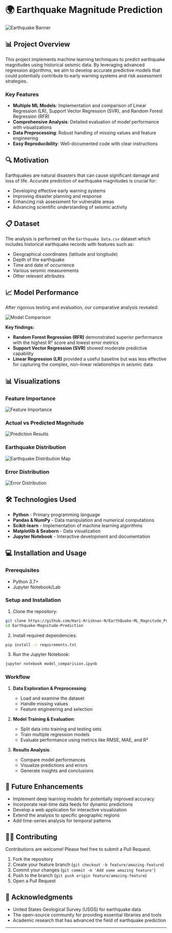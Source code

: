 # 🌍 Earthquake Magnitude Prediction

![Earthquake Banner](https://www.usgs.gov/sites/default/files/images/22_0429_CA_GlobalEarthquakes_1200x675.jpg)

## 📊 Project Overview

This project implements machine learning techniques to predict earthquake magnitudes using historical seismic data. By leveraging advanced regression algorithms, we aim to develop accurate predictive models that could potentially contribute to early warning systems and risk assessment strategies.

### Key Features

- **Multiple ML Models**: Implementation and comparison of Linear Regression (LR), Support Vector Regression (SVR), and Random Forest Regression (RFR)
- **Comprehensive Analysis**: Detailed evaluation of model performance with visualizations
- **Data Preprocessing**: Robust handling of missing values and feature engineering
- **Easy Reproducibility**: Well-documented code with clear instructions

## 🔍 Motivation

Earthquakes are natural disasters that can cause significant damage and loss of life. Accurate prediction of earthquake magnitudes is crucial for:

- Developing effective early warning systems
- Improving disaster planning and response
- Enhancing risk assessment for vulnerable areas
- Advancing scientific understanding of seismic activity

## 📋 Dataset

The analysis is performed on the `Earthquake Data.csv` dataset which includes historical earthquake records with features such as:

- Geographical coordinates (latitude and longitude)
- Depth of the earthquake
- Time and date of occurrence
- Various seismic measurements
- Other relevant attributes

## 📈 Model Performance

After rigorous testing and evaluation, our comparative analysis revealed:

![Model Comparison](https://i.imgur.com/JNZqJdk.png)

**Key findings:**
- **Random Forest Regression (RFR)** demonstrated superior performance with the highest R² score and lowest error metrics
- **Support Vector Regression (SVR)** showed moderate predictive capability
- **Linear Regression (LR)** provided a useful baseline but was less effective for capturing the complex, non-linear relationships in seismic data

## 📊 Visualizations

### Feature Importance
![Feature Importance](https://i.imgur.com/qV2nFNh.png)

### Actual vs Predicted Magnitude
![Prediction Results](https://i.imgur.com/aEGX0De.png)

### Earthquake Distribution
![Earthquake Distribution Map](https://i.imgur.com/W7vKCgL.png)

### Error Distribution
![Error Distribution](https://i.imgur.com/VjZ9XqP.png)

## 🛠️ Technologies Used

- **Python** - Primary programming language
- **Pandas & NumPy** - Data manipulation and numerical computations
- **Scikit-learn** - Implementation of machine learning algorithms
- **Matplotlib & Seaborn** - Data visualization
- **Jupyter Notebook** - Interactive development and documentation

## 💻 Installation and Usage

### Prerequisites
- Python 3.7+
- Jupyter Notebook/Lab

### Setup and Installation

1. Clone the repository:
```bash
git clone https://github.com/Hari-Krishnan-N/EarthQuake-ML_Magnitude_Prediction_System.git
cd Earthquake-Magnitude-Prediction
```

2. Install required dependencies:
```bash
pip install -r requirements.txt
```

3. Run the Jupyter Notebook:
```bash
jupyter notebook model_comparision.ipynb
```

### Workflow

1. **Data Exploration & Preprocessing**:
   - Load and examine the dataset
   - Handle missing values
   - Feature engineering and selection

2. **Model Training & Evaluation**:
   - Split data into training and testing sets
   - Train multiple regression models
   - Evaluate performance using metrics like RMSE, MAE, and R²

3. **Results Analysis**:
   - Compare model performances
   - Visualize predictions and errors
   - Generate insights and conclusions

## 🔮 Future Enhancements

- Implement deep learning models for potentially improved accuracy
- Incorporate real-time data feeds for dynamic predictions
- Develop a web application for interactive visualization
- Extend the analysis to specific geographic regions
- Add time-series analysis for temporal patterns

## 👨‍💻 Contributing

Contributions are welcome! Please feel free to submit a Pull Request.

1. Fork the repository
2. Create your feature branch (`git checkout -b feature/amazing-feature`)
3. Commit your changes (`git commit -m 'Add some amazing feature'`)
4. Push to the branch (`git push origin feature/amazing-feature`)
5. Open a Pull Request


## 🙏 Acknowledgments

- United States Geological Survey (USGS) for earthquake data
- The open-source community for providing essential libraries and tools
- Academic research that has advanced the field of earthquake prediction

---